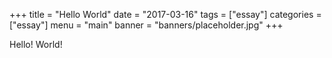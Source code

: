 +++
title = "Hello World"
date = "2017-03-16"
tags = ["essay"]
categories = ["essay"]
menu = "main"
banner = "banners/placeholder.jpg"
+++

Hello! World!
